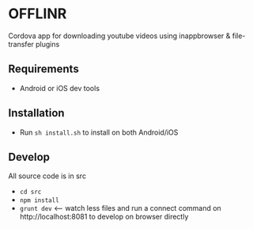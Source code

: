 OFFLINR
=======

Cordova app for downloading youtube videos using inappbrowser & file-transfer plugins

## Requirements

* Android or iOS dev tools

## Installation

* Run `sh install.sh` to install on both Android/iOS

## Develop
All source code is in src

* `cd src`
* `npm install`
* `grunt dev` <-- watch less files and run a connect command on http://localhost:8081 to develop on browser directly



